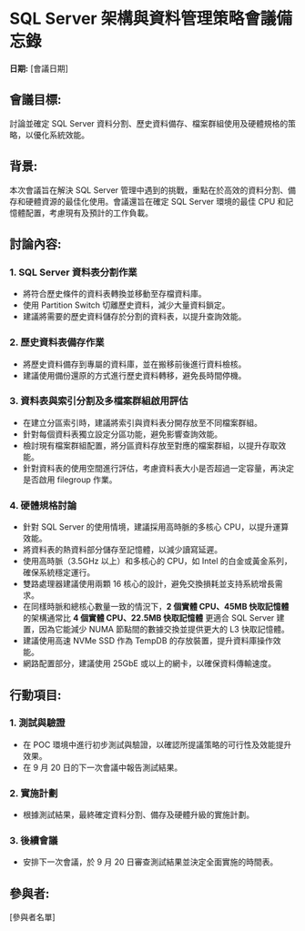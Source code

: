 # SQL Server 架構與資料管理策略會議備忘錄

**日期:** [會議日期]

## 會議目標:
討論並確定 SQL Server 資料分割、歷史資料備存、檔案群組使用及硬體規格的策略，以優化系統效能。

## 背景:
本次會議旨在解決 SQL Server 管理中遇到的挑戰，重點在於高效的資料分割、備存和硬體資源的最佳化使用。會議還旨在確定 SQL Server 環境的最佳 CPU 和記憶體配置，考慮現有及預計的工作負載。

## 討論內容:

### 1. SQL Server 資料表分割作業
- 將符合歷史條件的資料表轉換並移動至存檔資料庫。
- 使用 Partition Switch 切離歷史資料，減少大量資料鎖定。
- 建議將需要的歷史資料儲存於分割的資料表，以提升查詢效能。

### 2. 歷史資料表備存作業
- 將歷史資料備存到專屬的資料庫，並在搬移前後進行資料檢核。
- 建議使用備份還原的方式進行歷史資料轉移，避免長時間停機。

### 3. 資料表與索引分割及多檔案群組啟用評估
- 在建立分區索引時，建議將索引與資料表分開存放至不同檔案群組。
- 針對每個資料表獨立設定分區功能，避免影響查詢效能。
- 檢討現有檔案群組配置，將分區資料存放至對應的檔案群組，以提升存取效能。
- 針對資料表的使用空間進行評估，考慮資料表大小是否超過一定容量，再決定是否啟用 filegroup 作業。

### 4. 硬體規格討論
- 針對 SQL Server 的使用情境，建議採用高時脈的多核心 CPU，以提升運算效能。
- 將資料表的熱資料部分儲存至記憶體，以減少讀寫延遲。
- 使用高時脈（3.5GHz 以上）和多核心的 CPU，如 Intel 的白金或黃金系列，確保系統穩定運行。
- 雙路處理器建議使用兩顆 16 核心的設計，避免交換損耗並支持系統增長需求。
- 在同樣時脈和總核心數量一致的情況下，**2 個實體 CPU、45MB 快取記憶體** 的架構通常比 **4 個實體 CPU、22.5MB 快取記憶體** 更適合 SQL Server 建置，因為它能減少 NUMA 節點間的數據交換並提供更大的 L3 快取記憶體。
- 建議使用高速 NVMe SSD 作為 TempDB 的存放裝置，提升資料庫操作效能。
- 網路配置部分，建議使用 25GbE 或以上的網卡，以確保資料傳輸速度。

## 行動項目:

### 1. 測試與驗證
- 在 POC 環境中進行初步測試與驗證，以確認所提議策略的可行性及效能提升效果。
- 在 9 月 20 日的下一次會議中報告測試結果。

### 2. 實施計劃
- 根據測試結果，最終確定資料分割、備存及硬體升級的實施計劃。

### 3. 後續會議
- 安排下一次會議，於 9 月 20 日審查測試結果並決定全面實施的時間表。

## 參與者:
[參與者名單]